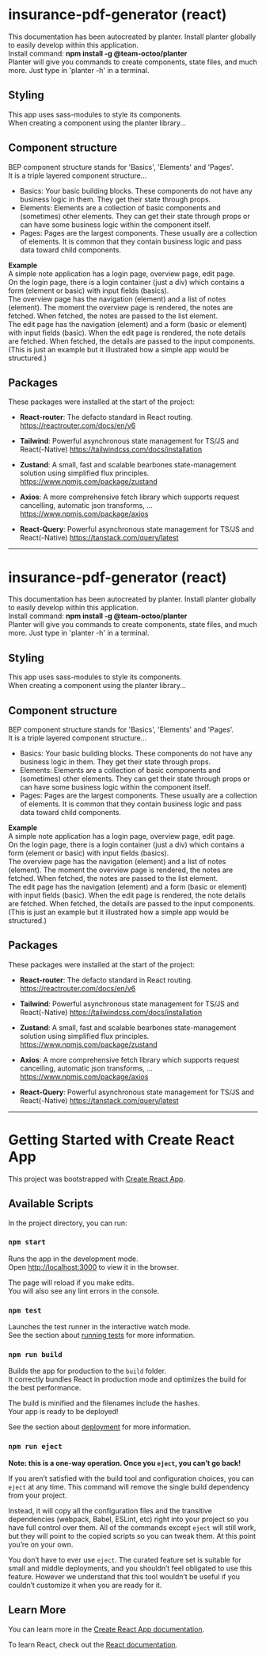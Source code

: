# insurance-pdf-generator (react)  

This documentation has been autocreated by planter. Install planter globally to easily develop within this application.  
Install command: **npm install -g @team-octoo/planter**  
Planter will give you commands to create components, state files, and much more. Just type in 'planter -h' in a terminal.  

## Styling  

This app uses sass-modules to style its components.  
When creating a component using the planter library...  
## Component structure  

BEP component structure stands for 'Basics', 'Elements' and 'Pages'.  
It is a triple layered component structure...   

- Basics: Your basic building blocks. These components do not have any business logic in them. They get their state through props.  
- Elements: Elements are a collection of basic components and (sometimes) other elements. They can get their state through props or can have some business logic within the component itself.  
- Pages: Pages are the largest components. These usually are a collection of elements. It is common that they contain business logic and pass data toward child components.  

**Example**  
A simple note application has a login page, overview page, edit page.  
On the login page, there is a login container (just a div) which contains a form (element or basic) with input fields (basics).  
The overview page has the navigation (element) and a list of notes (element). The moment the overview page is rendered, the notes are fetched. When fetched, the notes are passed to the list element.  
The edit page has the navigation (element) and a form (basic or element) with input fields (basic). When the edit page is rendered, the note details are fetched. When fetched, the details are passed to the input components.  
(This is just an example but it illustrated how a simple app would be structured.)  

## Packages  
These packages were installed at the start of the project:  

- **React-router**: The defacto standard in React routing.
https://reactrouter.com/docs/en/v6

- **Tailwind**: Powerful asynchronous state management for TS/JS and React(-Native)
https://tailwindcss.com/docs/installation

- **Zustand**: A small, fast and scalable bearbones state-management solution using simplified flux principles.
https://www.npmjs.com/package/zustand

- **Axios**: A more comprehensive fetch library which supports request cancelling, automatic json transforms, ...
https://www.npmjs.com/package/axios

- **React-Query**: Powerful asynchronous state management for TS/JS and React(-Native)
https://tanstack.com/query/latest



---

# insurance-pdf-generator (react)  

This documentation has been autocreated by planter. Install planter globally to easily develop within this application.  
Install command: **npm install -g @team-octoo/planter**  
Planter will give you commands to create components, state files, and much more. Just type in 'planter -h' in a terminal.  

## Styling  

This app uses sass-modules to style its components.  
When creating a component using the planter library...  
## Component structure  

BEP component structure stands for 'Basics', 'Elements' and 'Pages'.  
It is a triple layered component structure...   

- Basics: Your basic building blocks. These components do not have any business logic in them. They get their state through props.  
- Elements: Elements are a collection of basic components and (sometimes) other elements. They can get their state through props or can have some business logic within the component itself.  
- Pages: Pages are the largest components. These usually are a collection of elements. It is common that they contain business logic and pass data toward child components.  

**Example**  
A simple note application has a login page, overview page, edit page.  
On the login page, there is a login container (just a div) which contains a form (element or basic) with input fields (basics).  
The overview page has the navigation (element) and a list of notes (element). The moment the overview page is rendered, the notes are fetched. When fetched, the notes are passed to the list element.  
The edit page has the navigation (element) and a form (basic or element) with input fields (basic). When the edit page is rendered, the note details are fetched. When fetched, the details are passed to the input components.  
(This is just an example but it illustrated how a simple app would be structured.)  

## Packages  
These packages were installed at the start of the project:  

- **React-router**: The defacto standard in React routing.
https://reactrouter.com/docs/en/v6

- **Tailwind**: Powerful asynchronous state management for TS/JS and React(-Native)
https://tailwindcss.com/docs/installation

- **Zustand**: A small, fast and scalable bearbones state-management solution using simplified flux principles.
https://www.npmjs.com/package/zustand

- **Axios**: A more comprehensive fetch library which supports request cancelling, automatic json transforms, ...
https://www.npmjs.com/package/axios

- **React-Query**: Powerful asynchronous state management for TS/JS and React(-Native)
https://tanstack.com/query/latest



---

# Getting Started with Create React App

This project was bootstrapped with [Create React App](https://github.com/facebook/create-react-app).

## Available Scripts

In the project directory, you can run:

### `npm start`

Runs the app in the development mode.\
Open [http://localhost:3000](http://localhost:3000) to view it in the browser.

The page will reload if you make edits.\
You will also see any lint errors in the console.

### `npm test`

Launches the test runner in the interactive watch mode.\
See the section about [running tests](https://facebook.github.io/create-react-app/docs/running-tests) for more information.

### `npm run build`

Builds the app for production to the `build` folder.\
It correctly bundles React in production mode and optimizes the build for the best performance.

The build is minified and the filenames include the hashes.\
Your app is ready to be deployed!

See the section about [deployment](https://facebook.github.io/create-react-app/docs/deployment) for more information.

### `npm run eject`

**Note: this is a one-way operation. Once you `eject`, you can’t go back!**

If you aren’t satisfied with the build tool and configuration choices, you can `eject` at any time. This command will remove the single build dependency from your project.

Instead, it will copy all the configuration files and the transitive dependencies (webpack, Babel, ESLint, etc) right into your project so you have full control over them. All of the commands except `eject` will still work, but they will point to the copied scripts so you can tweak them. At this point you’re on your own.

You don’t have to ever use `eject`. The curated feature set is suitable for small and middle deployments, and you shouldn’t feel obligated to use this feature. However we understand that this tool wouldn’t be useful if you couldn’t customize it when you are ready for it.

## Learn More

You can learn more in the [Create React App documentation](https://facebook.github.io/create-react-app/docs/getting-started).

To learn React, check out the [React documentation](https://reactjs.org/).
